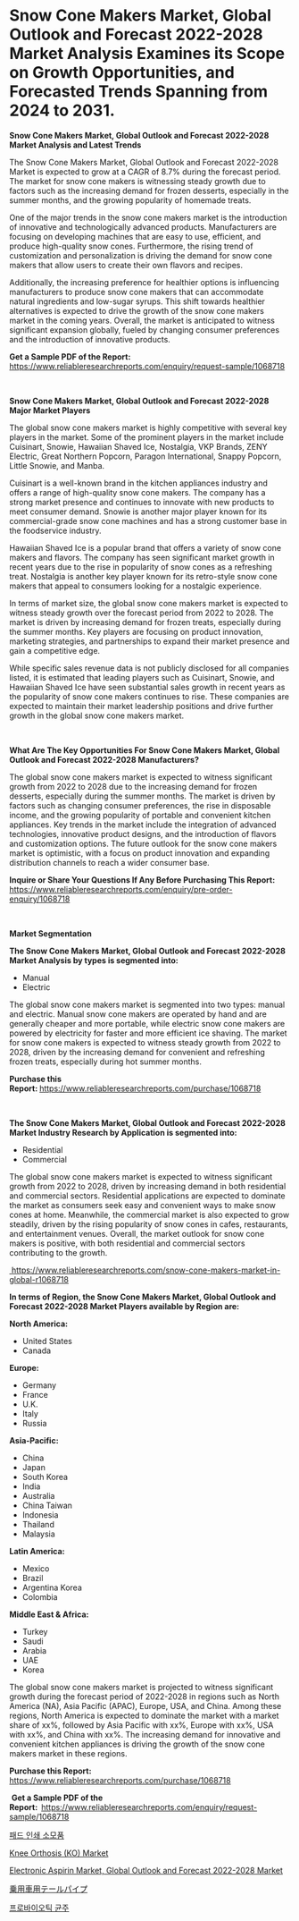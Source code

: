 <p><h1>Snow Cone Makers Market, Global Outlook and Forecast 2022-2028 Market Analysis Examines its Scope on Growth Opportunities, and Forecasted Trends Spanning from 2024 to 2031.</h1></p><p><strong>Snow Cone Makers Market, Global Outlook and Forecast 2022-2028 Market Analysis and Latest Trends</strong></p>
<p><p>The Snow Cone Makers Market, Global Outlook and Forecast 2022-2028 Market is expected to grow at a CAGR of 8.7% during the forecast period. The market for snow cone makers is witnessing steady growth due to factors such as the increasing demand for frozen desserts, especially in the summer months, and the growing popularity of homemade treats.</p><p>One of the major trends in the snow cone makers market is the introduction of innovative and technologically advanced products. Manufacturers are focusing on developing machines that are easy to use, efficient, and produce high-quality snow cones. Furthermore, the rising trend of customization and personalization is driving the demand for snow cone makers that allow users to create their own flavors and recipes.</p><p>Additionally, the increasing preference for healthier options is influencing manufacturers to produce snow cone makers that can accommodate natural ingredients and low-sugar syrups. This shift towards healthier alternatives is expected to drive the growth of the snow cone makers market in the coming years. Overall, the market is anticipated to witness significant expansion globally, fueled by changing consumer preferences and the introduction of innovative products.</p></p>
<p><strong>Get a Sample PDF of the Report:&nbsp;</strong> <a href="https://www.reliableresearchreports.com/enquiry/request-sample/1068718">https://www.reliableresearchreports.com/enquiry/request-sample/1068718</a></p>
<p>&nbsp;</p>
<p><strong>Snow Cone Makers Market, Global Outlook and Forecast 2022-2028 Major Market Players</strong></p>
<p><p>The global snow cone makers market is highly competitive with several key players in the market. Some of the prominent players in the market include Cuisinart, Snowie, Hawaiian Shaved Ice, Nostalgia, VKP Brands, ZENY Electric, Great Northern Popcorn, Paragon International, Snappy Popcorn, Little Snowie, and Manba. </p><p>Cuisinart is a well-known brand in the kitchen appliances industry and offers a range of high-quality snow cone makers. The company has a strong market presence and continues to innovate with new products to meet consumer demand. Snowie is another major player known for its commercial-grade snow cone machines and has a strong customer base in the foodservice industry.</p><p>Hawaiian Shaved Ice is a popular brand that offers a variety of snow cone makers and flavors. The company has seen significant market growth in recent years due to the rise in popularity of snow cones as a refreshing treat. Nostalgia is another key player known for its retro-style snow cone makers that appeal to consumers looking for a nostalgic experience.</p><p>In terms of market size, the global snow cone makers market is expected to witness steady growth over the forecast period from 2022 to 2028. The market is driven by increasing demand for frozen treats, especially during the summer months. Key players are focusing on product innovation, marketing strategies, and partnerships to expand their market presence and gain a competitive edge.</p><p>While specific sales revenue data is not publicly disclosed for all companies listed, it is estimated that leading players such as Cuisinart, Snowie, and Hawaiian Shaved Ice have seen substantial sales growth in recent years as the popularity of snow cone makers continues to rise. These companies are expected to maintain their market leadership positions and drive further growth in the global snow cone makers market.</p></p>
<p>&nbsp;</p>
<p><strong>What Are The Key Opportunities For Snow Cone Makers Market, Global Outlook and Forecast 2022-2028 Manufacturers?</strong></p>
<p><p>The global snow cone makers market is expected to witness significant growth from 2022 to 2028 due to the increasing demand for frozen desserts, especially during the summer months. The market is driven by factors such as changing consumer preferences, the rise in disposable income, and the growing popularity of portable and convenient kitchen appliances. Key trends in the market include the integration of advanced technologies, innovative product designs, and the introduction of flavors and customization options. The future outlook for the snow cone makers market is optimistic, with a focus on product innovation and expanding distribution channels to reach a wider consumer base.</p></p>
<p><strong>Inquire or Share Your Questions If Any Before Purchasing This Report:</strong> <a href="https://www.reliableresearchreports.com/enquiry/pre-order-enquiry/1068718">https://www.reliableresearchreports.com/enquiry/pre-order-enquiry/1068718</a></p>
<p>&nbsp;</p>
<p><strong>Market Segmentation</strong></p>
<p><strong>The Snow Cone Makers Market, Global Outlook and Forecast 2022-2028 Market Analysis by types is segmented into:</strong></p>
<p><ul><li>Manual</li><li>Electric</li></ul></p>
<p><p>The global snow cone makers market is segmented into two types: manual and electric. Manual snow cone makers are operated by hand and are generally cheaper and more portable, while electric snow cone makers are powered by electricity for faster and more efficient ice shaving. The market for snow cone makers is expected to witness steady growth from 2022 to 2028, driven by the increasing demand for convenient and refreshing frozen treats, especially during hot summer months.</p></p>
<p><strong>Purchase this Report:&nbsp;</strong><a href="https://www.reliableresearchreports.com/purchase/1068718">https://www.reliableresearchreports.com/purchase/1068718</a></p>
<p>&nbsp;</p>
<p><strong>The Snow Cone Makers Market, Global Outlook and Forecast 2022-2028 Market Industry Research by Application is segmented into:</strong></p>
<p><ul><li>Residential</li><li>Commercial</li></ul></p>
<p><p>The global snow cone makers market is expected to witness significant growth from 2022 to 2028, driven by increasing demand in both residential and commercial sectors. Residential applications are expected to dominate the market as consumers seek easy and convenient ways to make snow cones at home. Meanwhile, the commercial market is also expected to grow steadily, driven by the rising popularity of snow cones in cafes, restaurants, and entertainment venues. Overall, the market outlook for snow cone makers is positive, with both residential and commercial sectors contributing to the growth.</p></p>
<p><a href="https://www.reliableresearchreports.com/snow-cone-makers-market-in-global-r1068718">&nbsp;https://www.reliableresearchreports.com/snow-cone-makers-market-in-global-r1068718</a></p>
<p><strong>In terms of Region, the Snow Cone Makers Market, Global Outlook and Forecast 2022-2028 Market Players available by Region are:</strong></p>
<p>
    <p> <strong> North America: </strong>
        <ul>
            <li>United States</li>
            <li>Canada</li>
        </ul>
        </p> 
    <p> <strong> Europe: </strong>
        <ul>
            <li>Germany</li>
            <li>France</li>
            <li>U.K.</li>
            <li>Italy</li>
            <li>Russia</li>
        </ul>
        </p> 
    <p> <strong> Asia-Pacific: </strong>
        <ul>
            <li>China</li>
            <li>Japan</li>
            <li>South Korea</li>
            <li>India</li>
            <li>Australia</li>
            <li>China Taiwan</li>
            <li>Indonesia</li>
            <li>Thailand</li>
            <li>Malaysia</li>
        </ul>
        </p> 
    <p> <strong> Latin America: </strong>
        <ul>
            <li>Mexico</li>
            <li>Brazil</li>
            <li>Argentina Korea</li>
            <li>Colombia</li>
        </ul>
        </p> 
    <p> <strong> Middle East & Africa: </strong>
        <ul>
            <li>Turkey</li>
            <li>Saudi</li>
            <li>Arabia</li>
            <li>UAE</li>
            <li>Korea</li>
        </ul>
    </p>
    </p>
<p><p>The global snow cone makers market is projected to witness significant growth during the forecast period of 2022-2028 in regions such as North America (NA), Asia Pacific (APAC), Europe, USA, and China. Among these regions, North America is expected to dominate the market with a market share of xx%, followed by Asia Pacific with xx%, Europe with xx%, USA with xx%, and China with xx%. The increasing demand for innovative and convenient kitchen appliances is driving the growth of the snow cone makers market in these regions.</p></p>
<p><strong>Purchase this Report: </strong><a href="https://www.reliableresearchreports.com/purchase/1068718">https://www.reliableresearchreports.com/purchase/1068718</a></p>
<p>&nbsp;<strong>Get a Sample PDF of the Report:&nbsp;&nbsp;</strong><a href="https://www.reliableresearchreports.com/enquiry/request-sample/1068718">https://www.reliableresearchreports.com/enquiry/request-sample/1068718</a></p>
<p><strong></strong></p>
<p><p><a href="https://github.com/Elenrrera7685/Market-Research-Report-List-1/blob/main/254220179118.md">패드 인쇄 소모품</a></p><p><a href="https://www.linkedin.com/pulse/knee-orthosis-ko-market-comprehensive-assessment-type-qzske">Knee Orthosis (KO) Market</a></p><p><a href="https://github.com/Whitneyboyettebo9kiw7yr13/Market-Research-Report-List-2/blob/main/electronic-aspirin-market-global-outlook-and-forecast-2022-2028-market.md">Electronic Aspirin Market, Global Outlook and Forecast 2022-2028 Market</a></p><p><a href="https://github.com/ReyesKohler20231/Market-Research-Report-List-1/blob/main/397670685459.md">乗用車用テールパイプ</a></p><p><a href="https://github.com/vsn7qpua81q/Market-Research-Report-List-2/blob/main/710682679117.md">프로바이오틱 균주</a></p></p>